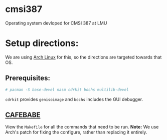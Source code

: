 # cmsi387
Operating system devloped for CMSI 387 at LMU

# Setup directions:

We are using [Arch Linux](http://archlinux.org) for this, 
so the directions are targeted towards that OS.

## Prerequisites:

```bash
# pacman -S base-devel nasm cdrkit bochs multilib-devel
```

`cdrkit` provides `genisoimage` and `bochs` includes the
GUI debugger.

## [CAFEBABE](http://littleosbook.github.io/#hello-cafebabe)

View the `Makefile` for all the commands that need
to be run. **Note:** We use Arch's patch for fixing the
configure, rather than replacing it entirely.


